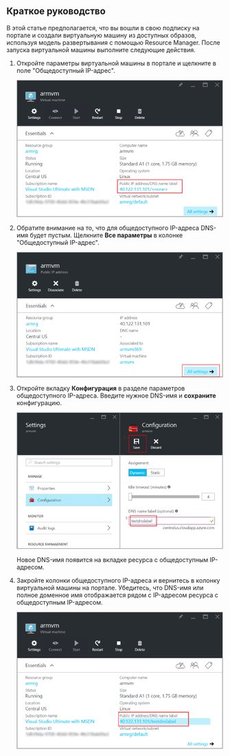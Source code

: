 ## Краткое руководство 

В этой статье предполагается, что вы вошли в свою подписку на портале и создали виртуальную машину из доступных образов, используя модель развертывания с помощью Resource Manager. После запуска виртуальной машины выполните следующие действия.

1.  Откройте параметры виртуальной машины в портале и щелкните в поле "Общедоступный IP-адрес".

    ![найдите ресурс IP-адреса](./media/virtual-machines-common-portal-create-fqdn/locatePublicIP.PNG)

2.  Обратите внимание на то, что для общедоступного IP-адреса DNS-имя будет пустым. Щелкните **Все параметры** в колонке "Общедоступный IP-адрес".

    ![settings ip](./media/virtual-machines-common-portal-create-fqdn/settingsIP.PNG)

3.  Откройте вкладку **Конфигурация** в разделе параметров общедоступного IP-адреса. Введите нужное DNS-имя и **сохраните** конфигурацию.

    ![введите метку имени DNS](./media/virtual-machines-common-portal-create-fqdn/dnsNameLabel.PNG)

    Новое DNS-имя появится на вкладке ресурса с общедоступным IP-адресом.

4.  Закройте колонки общедоступного IP-адреса и вернитесь в колонку виртуальной машины на портале. Убедитесь, что DNS-имя или полное доменное имя отображается рядом с IP-адресом ресурса с общедоступным IP-адресом.

    ![создается полное доменное имя](./media/virtual-machines-common-portal-create-fqdn/fqdnCreated.PNG)

<!---HONumber=AcomDC_0608_2016-->